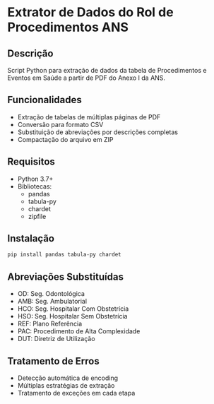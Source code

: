 # Extrator de Dados do Rol de Procedimentos ANS

## Descrição
Script Python para extração de dados da tabela de Procedimentos e Eventos em Saúde a partir de PDF do Anexo I da ANS.

## Funcionalidades
- Extração de tabelas de múltiplas páginas de PDF
- Conversão para formato CSV
- Substituição de abreviações por descrições completas
- Compactação do arquivo em ZIP

## Requisitos
- Python 3.7+
- Bibliotecas:
  - pandas
  - tabula-py
  - chardet
  - zipfile

## Instalação
```bash
pip install pandas tabula-py chardet
```



## Abreviações Substituídas
- OD: Seg. Odontológica
- AMB: Seg. Ambulatorial
- HCO: Seg. Hospitalar Com Obstetrícia
- HSO: Seg. Hospitalar Sem Obstetrícia
- REF: Plano Referência
- PAC: Procedimento de Alta Complexidade
- DUT: Diretriz de Utilização

## Tratamento de Erros
- Detecção automática de encoding
- Múltiplas estratégias de extração
- Tratamento de exceções em cada etapa
